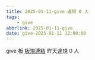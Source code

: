 ```yaml
---
title: 2025-01-11-give 違規 0 人
tags:
    - give
abbrlink: 2025-01-11-give
date: give-2025-01-11 12:00:00
---
```

give 板 [板規連結](https://www.ptt.cc/bbs/give/M.1612495900.A.C32.html)
昨天違規 0 人
